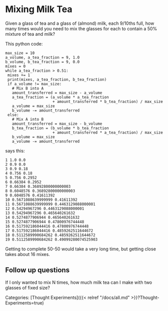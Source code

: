 # Mixing Milk Tea

Given a glass of tea and a glass of (almond) milk, each 9/10ths full, how many
times would you need to mix the glasses for each to contain a 50% mixture of tea
and milk?

This python code:

```
max_size = 10
a_volume, a_tea_fraction = 9, 1.0
b_volume, b_tea_fraction = 9, 0.0
mixes = 0
while a_tea_fraction > 0.51:
 mixes += 1
 print(mixes, a_tea_fraction, b_tea_fraction)
 if a_volume != max_size:
   # Mix B into A
   amount_transferred = max_size - a_volume
   a_tea_fraction = (a_volume * a_tea_fraction
                     + amount_transferred * b_tea_fraction) / max_size
   a_volume = max_size
   b_volume -= amount_transferred
 else:
   # Mix A into B
   amount_transferred = max_size - b_volume
   b_tea_fraction = (b_volume * b_tea_fraction
                     + amount_transferred * a_tea_fraction) / max_size
   b_volume = max_size
   a_volume -= amount_transferred
```

says this:

```
1 1.0 0.0
2 0.9 0.0
3 0.9 0.18
4 0.756 0.18
5 0.756 0.2952
6 0.66384 0.2952
7 0.66384 0.36892800000000003
8 0.6048576 0.36892800000000003
9 0.6048576 0.41611392
10 0.5671088639999999 0.41611392
11 0.5671088639999999 0.4463129088000001
12 0.54294967296 0.4463129088000001
13 0.54294967296 0.465640261632
14 0.5274877906944 0.465640261632
15 0.5274877906944 0.47800976744448
16 0.517592186044416 0.47800976744448
17 0.517592186044416 0.4859262511644672
18 0.5112589990684262 0.4859262511644672
19 0.5112589990684262 0.49099280074525903
```

Getting to complete 50-50 would take a very long time, but getting close takes
about 16 mixes.

## Follow up questions

If I only wanted to mix N times, how much milk tea can I make with two glasses
of fixed size?

Categories: [Thought Experiments]({{< relref "/docs/all.md" >}}?Thought-Experiments=true)